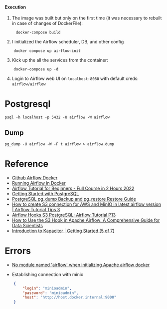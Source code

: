 #### Execution
 
1. The image was built but only on the first time (it was necessary to rebuilt in case of changes of DockerFile):
```shell
     docker-compose build
```

2. I initialized the Airflow scheduler, DB, and other config
```shell
    docker compose up airflow-init
```

3. Kick up the all the services from the container:
```shell
    docker-compose up -d
```

4. Login to Airflow web UI on `localhost:8080` with default creds: `airflow/airflow`



# Postgresql

```
psql -h localhost -p 5432 -U airflow -W airflow
```

## Dump

```
pg_dump -U airflow -W -F t airflow > airflow.dump
```

# Reference
- [Github Airflow Docker](https://github.com/coder2j/airflow-docker)
- [Running Airflow in Docker](https://airflow.apache.org/docs/apache-airflow/stable/howto/docker-compose/index.html)
- [Airflow Tutorial for Beginners - Full Course in 2 Hours 2022](https://www.youtube.com/watch?v=K9AnJ9_ZAXE&list=PLwFJcsJ61oujAqYpMp1kdUBcPG0sE0QMT)
- [Getting Started with PostgreSQL](https://www3.ntu.edu.sg/home/ehchua/programming/sql/PostgreSQL_GetStarted.html)
- [PostgreSQL pg_dump Backup and pg_restore Restore Guide](https://snapshooter.com/learn/postgresql/pg_dump_pg_restore#pg-dump-example)
- [How to create S3 connection for AWS and MinIO in latest airflow version | Airflow Tutorial Tips 3](https://www.youtube.com/watch?v=sVNvAtIZWdQ)
- [Airflow Hooks S3 PostgreSQL: Airflow Tutorial P13](https://www.youtube.com/watch?v=rcG4WNwi900&list=PLwFJcsJ61oujAqYpMp1kdUBcPG0sE0QMT&index=14)
- [How to Use the S3 Hook in Apache Airflow: A Comprehensive Guide for Data Scientists](https://saturncloud.io/blog/how-to-use-the-s3-hook-in-apache-airflow-a-comprehensive-guide-for-data-scientists/#:~:text=Using%20the%20S3%20Hook%20in%20a%20DAG&text=In%20this%20example%2C%20we%20create,upload%20a%20file%20to%20S3.)
- [Introduction to Kapacitor | Getting Started [5 of 7]](https://www.youtube.com/watch?v=lfNcYG0bMhU)

# Errors
- [No module named 'airflow' when initializing Apache airflow docker](https://stackoverflow.com/questions/66791752/no-module-named-airflow-when-initializing-apache-airflow-docker)

- Establishing connection with minio 
```json
    {
        "login": "minioadmin",
        "password": "minioadmin",
        "host": "http://host.docker.internal:9000"
    }
```
